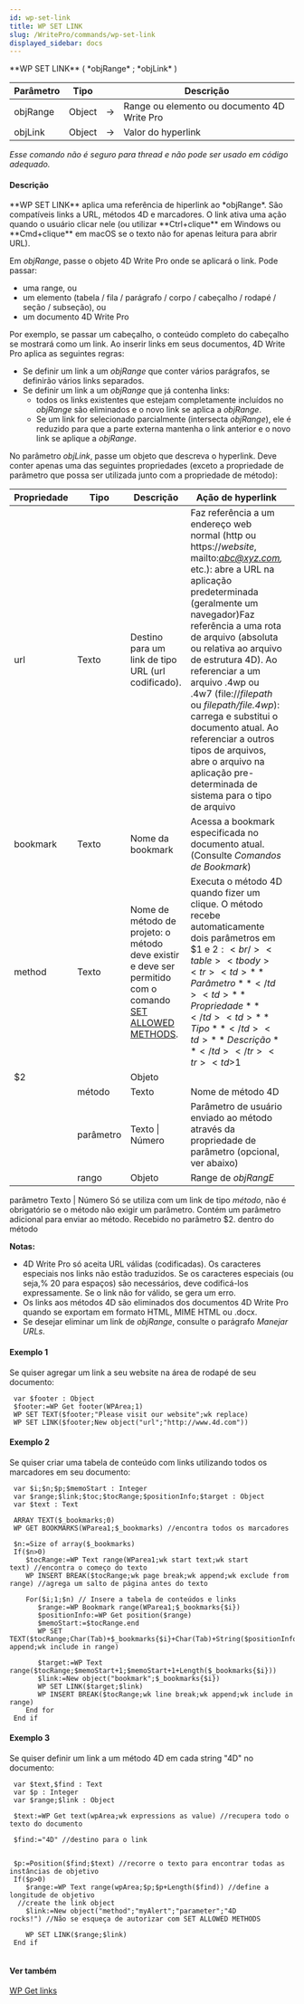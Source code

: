 ```yaml
---
id: wp-set-link
title: WP SET LINK
slug: /WritePro/commands/wp-set-link
displayed_sidebar: docs
---
```


<!--REF #_command_.WP SET LINK.Syntax-->**WP SET LINK** ( *objRange* ; *objLink* )<!-- END REF-->
<!--REF #_command_.WP SET LINK.Params-->
| Parâmetro | Tipo |  | Descrição |
| --- | --- | --- | --- |
| objRange | Object | &#8594;  | Range ou elemento ou documento 4D Write Pro |
| objLink | Object | &#8594;  | Valor do hyperlink |

<!-- END REF-->

*Esse comando não é seguro para thread e não pode ser usado em código adequado.*


#### Descrição 

<!--REF #_command_.WP SET LINK.Summary-->**WP SET LINK** aplica uma referência de hiperlink ao *objRange*.<!-- END REF--> São compatíveis links a URL, métodos 4D e marcadores. O link ativa uma ação quando o usuário clicar nele (ou utilizar **Ctrl+clique** em Windows ou **Cmd+clique** em macOS se o texto não for apenas leitura para abrir URL).  
  
Em *objRange*, passe o objeto 4D Write Pro onde se aplicará o link. Pode passar:

* uma range, ou
* um elemento (tabela / fila / parágrafo / corpo / cabeçalho / rodapé / seção / subseção), ou
* um documento 4D Write Pro

Por exemplo, se passar um cabeçalho, o conteúdo completo do cabeçalho se mostrará como um link. Ao inserir links em seus documentos, 4D Write Pro aplica as seguintes regras:

* Se definir um link a um *objRange* que conter vários parágrafos, se definirão vários links separados.
* Se definir um link a um *objRange* que já contenha links:  
   * todos os links existentes que estejam completamente incluídos no *objRange* são eliminados e o novo link se aplica a *objRange*.  
   * Se um link for selecionado parcialmente (intersecta *objRange*), ele é reduzido para que a parte externa mantenha o link anterior e o novo link se aplique a *objRange*.

No parâmetro *objLink*, passe um objeto que descreva o hyperlink. Deve conter apenas uma das seguintes propriedades (exceto a propriedade de parâmetro que possa ser utilizada junto com a propriedade de método):

| **Propriedade** | **Tipo**        | **Descrição**                                                                                                                                            | **Ação de hyperlink**                                                                                                                                                                                                                                                                                                                                                                                                                                                                                                                                                                                                                                                                                                                                                                                                                                                                                                                                                                                                                                                                                        |
| --------------- | --------------- | -------------------------------------------------------------------------------------------------------------------------------------------------------- | ------------------------------------------------------------------------------------------------------------------------------------------------------------------------------------------------------------------------------------------------------------------------------------------------------------------------------------------------------------------------------------------------------------------------------------------------------------------------------------------------------------------------------------------------------------------------------------------------------------------------------------------------------------------------------------------------------------------------------------------------------------------------------------------------------------------------------------------------------------------------------------------------------------------------------------------------------------------------------------------------------------------------------------------------------------------------------------------------------------ |
| url             | Texto           | Destino para um link de tipo URL (url codificado).                                                                                                       | Faz referência a um endereço web normal (http ou https://*website*, mailto:*abc@xyz.com,* etc.): abre a URL na aplicação predeterminada (geralmente um navegador)Faz referência a uma rota de arquivo (absoluta ou relativa ao arquivo de estrutura 4D). Ao referenciar a um arquivo .4wp ou .4w7 (file://*filepath* ou *filepath/file.4wp*): carrega e substitui o documento atual. Ao referenciar a outros tipos de arquivos, abre o arquivo na aplicação pre-determinada de sistema para o tipo de arquivo                                                                                                                                                                                                                                                                                                                                                                                                                                                                                                                                                                                                |
| bookmark        | Texto           | Nome da bookmark                                                                                                                                         | Acessa a bookmark especificada no documento atual. (Consulte *Comandos de Bookmark*)                                                                                                                                                                                                                                                                                                                                                                                                                                                                                                                                                                                                                                                                                                                                                                                                                                                                                                                                                                                                                         |
| method          | Texto           | Nome de método de projeto: o método deve existir e deve ser permitido com o comando [SET ALLOWED METHODS](../../commands-legacy/set-allowed-methods.md). | Executa o método 4D quando fizer um clique. O método recebe automaticamente dois parâmetros em $1 e $2:<br/><table><tbody><tr><td>**Parâmetro**</td><td>**Propriedade**</td><td>**Tipo**</td><td>**Descrição**</td></tr><tr><td>$1</td><td></td><td>Texto</td><td>Nome da área 4D Write Pro</td></tr><tr><td>$2</td><td></td><td>Objeto</td><td></td></tr><tr><td></td><td>método</td><td>Texto</td><td>Nome de método 4D</td></tr><tr><td></td><td>parâmetro</td><td>Texto \| Número</td><td>Parâmetro de usuário enviado ao método através da propriedade de parâmetro (opcional, ver abaixo)</td></tr><tr><td></td><td>rango</td><td>Objeto</td><td>Range de *objRangE*</td></tr></tbody></table> |
| parâmetro       | Texto \| Número | Só se utiliza com um link de tipo *método*, não é obrigatório se o método não exigir um parâmetro. Contém um parâmetro adicional para enviar ao método.  | Recebido no parâmetro $2\. dentro do método                                                                                                                                                                                                                                                                                                                                                                                                                                                                                                                                                                                                                                                                                                                                                                                                                                                                                                                                                                                                                                                                  |

**Notas:** 

* 4D Write Pro só aceita URL válidas (codificadas). Os caracteres especiais nos links não estão traduzidos. Se os caracteres especiais (ou seja,% 20 para espaços) são necessários, deve codificá-los expressamente. Se o link não for válido, se gera um erro.
* Os links aos métodos 4D são eliminados dos documentos 4D Write Pro quando se exportam em formato HTML, MIME HTML ou .docx.
* Se desejar eliminar um link de *objRange*, consulte o parágrafo *Manejar URLs*.

#### Exemplo 1 

Se quiser agregar um link a seu website na área de rodapé de seu documento:  

```4d
 var $footer : Object
 $footer:=WP Get footer(WPArea;1)
 WP SET TEXT($footer;"Please visit our website";wk replace)
 WP SET LINK($footer;New object("url";"http://www.4d.com"))
```

#### Exemplo 2 

Se quiser criar uma tabela de conteúdo com links utilizando todos os marcadores em seu documento:

```4d
 var $i;$n;$p;$memoStart : Integer
 var $range;$link;$toc;$tocRange;$positionInfo;$target : Object
 var $text : Text
 
 ARRAY TEXT($_bookmarks;0)
 WP GET BOOKMARKS(WParea1;$_bookmarks) //encontra todos os marcadores
 
 $n:=Size of array($_bookmarks)
 If($n>0)
    $tocRange:=WP Text range(WParea1;wk start text;wk start text) //encontra o começo do texto
    WP INSERT BREAK($tocRange;wk page break;wk append;wk exclude from range) //agrega um salto de página antes do texto
 
    For($i;1;$n) // Insere a tabela de conteúdos e links
       $range:=WP Bookmark range(WParea1;$_bookmarks{$i})
       $positionInfo:=WP Get position($range)
       $memoStart:=$tocRange.end
       WP SET TEXT($tocRange;Char(Tab)+$_bookmarks{$i}+Char(Tab)+String($positionInfo.page);wk append;wk include in range)
 
       $target:=WP Text range($tocRange;$memoStart+1;$memoStart+1+Length($_bookmarks{$i}))
       $link:=New object("bookmark";$_bookmarks{$i})
       WP SET LINK($target;$link)
       WP INSERT BREAK($tocRange;wk line break;wk append;wk include in range)
    End for
 End if
```

#### Exemplo 3 

Se quiser definir um link a um método 4D em cada string "4D" no documento:

```4d
 var $text,$find : Text
 var $p : Integer
 var $range;$link : Object
 
 $text:=WP Get text(wpArea;wk expressions as value) //recupera todo o texto do documento
 
 $find:="4D" //destino para o link


 $p:=Position($find;$text) //recorre o texto para encontrar todas as instâncias de objetivo
 If($p>0)
    $range:=WP Text range(wpArea;$p;$p+Length($find)) //define a longitude de objetivo
  //create the link object
    $link:=New object("method";"myAlert";"parameter";"4D rocks!") //Não se esqueça de autorizar com SET ALLOWED METHODS  
 
    WP SET LINK($range;$link)
 End if


```

#### Ver também 

  
[WP Get links](wp-get-links.md)  